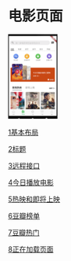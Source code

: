 # 电影页面

<img  width = 20% height = 20% src="./imgs/9.电影页面.png">

<a href="./9.电影页面-1基本布局.md">1基本布局</a>

<a href="./9.电影页面-2标题.md">2标题</a>

<a href="./9.电影页面-3远程接口.md">3远程接口</a>

<a href="./9.电影页面-4今日播放电影.md">4今日播放电影</a>

<a href="./9.电影页面-5热映和即将上映.md">5热映和即将上映</a>

<a href="./9.电影页面-6豆瓣榜单.md">6豆瓣榜单</a>

<a href="./9.电影页面-7豆瓣热门.md">7豆瓣热门</a>

<a href="./9.电影页面-8正在加载页面.md">8正在加载页面</a>


